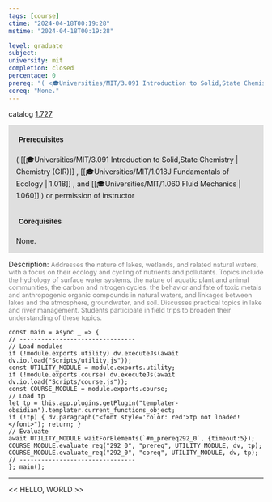 ```yaml
---
tags: [course]
ctime: "2024-04-18T00:19:28"
mstime: "2024-04-18T00:19:28"

level: graduate
subject: 
university: mit
completion: closed
percentage: 0
prereq: "( <🎓Universities/MIT/3.091 Introduction to Solid,State Chemistry> , <🎓Universities/MIT/1.018J Fundamentals of Ecology> , and <🎓Universities/MIT/1.060 Fluid Mechanics> ) or permission of instructor"
coreq: "None."
---
```


catalog [1.727](http://student.mit.edu/catalog/m1c.html#1.727)

<span style="display: block; padding: 15px; background-color: rgb(100, 100, 100, 0.2);"><font id="m_prereq292_0" style="display: block; font-family: Arial, sans-serif; font-weight: bold; padding: 5px">Prerequisites</font><br><span id="prereq292_0">( [[🎓Universities/MIT/3.091 Introduction to Solid,State Chemistry | Chemistry (GIR)]] , [[🎓Universities/MIT/1.018J Fundamentals of Ecology | 1.018]] , and [[🎓Universities/MIT/1.060 Fluid Mechanics | 1.060]] ) or permission of instructor</span></span>
<span style="display: block; padding: 15px; background-color: rgb(100, 100, 100, 0.2);"><font id="m_coreq292_0" style="display: block; font-family: Arial, sans-serif; font-weight: bold; padding: 5px">Corequisites</font><br><span id="coreq292_0">None.</span></span>

<font style="">Description:</font>
<font style="color: grey; font-size: 0.8rem;">Addresses the nature of lakes, wetlands, and related natural waters, with a focus on their ecology and cycling of nutrients and pollutants. Topics include the hydrology of surface water systems, the nature of aquatic plant and animal communities, the carbon and nitrogen cycles, the behavior and fate of toxic metals and anthropogenic organic compounds in natural waters, and linkages between lakes and the atmosphere, groundwater, and soil. Discusses practical topics in lake and river management. Students participate in field trips to broaden their understanding of these topics.</font>

```dataviewjs
const main = async _ => {
// --------------------------------
// Load modules
if (!module.exports.utility) dv.executeJs(await dv.io.load("Scripts/utility.js"));
const UTILITY_MODULE = module.exports.utility;
if (!module.exports.course) dv.executeJs(await dv.io.load("Scripts/course.js"));
const COURSE_MODULE = module.exports.course;
// Load tp
let tp = this.app.plugins.getPlugin("templater-obsidian").templater.current_functions_object;
if (!tp) { dv.paragraph("<font style='color: red'>tp not loaded!</font>"); return; }
// Evaluate
await UTILITY_MODULE.waitForElements(`#m_prereq292_0`, {timeout:5});
COURSE_MODULE.evaluate_req("292_0", "prereq", UTILITY_MODULE, dv, tp);
COURSE_MODULE.evaluate_req("292_0", "coreq", UTILITY_MODULE, dv, tp);
// --------------------------------
}; main();
```

---

<< HELLO, WORLD >>
